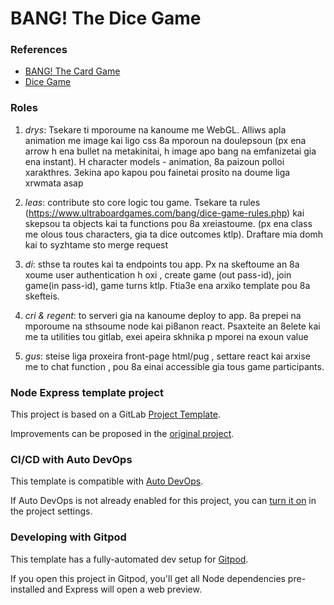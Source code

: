 # BANG! The Dice Game

### References

- [BANG! The Card Game](https://github.com/dagothig/node-bang)
- [Dice Game](https://github.com/sabival89/dice-game)

### Roles

1) *drys*: Tsekare ti mporoume na kanoume me WebGL. Alliws apla animation me image kai ligo css 8a mporoun na doulepsoun (px ena arrow h ena bullet na metakinitai, h image apo bang na emfanizetai gia ena instant). H character models - animation, 8a paizoun polloi xarakthres. 3ekina apo kapou pou fainetai prosito na doume liga xrwmata asap 

2) *leas*: contribute sto core logic tou game. Tsekare ta rules (https://www.ultraboardgames.com/bang/dice-game-rules.php) kai skepsou ta objects kai ta functions pou 8a xreiastoume. (px ena class me olous tous characters, gia ta dice outcomes ktlp). Draftare mia domh kai to syzhtame sto merge request 

3) *di*: sthse ta routes kai ta endpoints tou app. Px na skeftoume an 8a xoume user authentication h oxi , create game (out pass-id), join game(in pass-id), game turns ktlp. Ftia3e ena arxiko template pou 8a skefteis.

4) *cri & regent*: to serveri gia na kanoume deploy to app. 8a prepei na mporoume na sthsoume node kai pi8anon react. Psaxteite an 8elete kai me ta utilities tou gitlab, exei apeira skhnika p mporei na exoun value

5) *gus*: steise liga proxeira front-page html/pug , settare react kai arxise me to chat function , pou 8a einai accessible gia tous game participants.

### Node Express template project

This project is based on a GitLab [Project Template](https://docs.gitlab.com/ee/gitlab-basics/create-project.html).

Improvements can be proposed in the [original project](https://gitlab.com/gitlab-org/project-templates/express).

### CI/CD with Auto DevOps

This template is compatible with [Auto DevOps](https://docs.gitlab.com/ee/topics/autodevops/).

If Auto DevOps is not already enabled for this project, you can [turn it on](https://docs.gitlab.com/ee/topics/autodevops/#enabling-auto-devops) in the project settings.

### Developing with Gitpod

This template has a fully-automated dev setup for [Gitpod](https://docs.gitlab.com/ee/integration/gitpod.html).

If you open this project in Gitpod, you'll get all Node dependencies pre-installed and Express will open a web preview.

